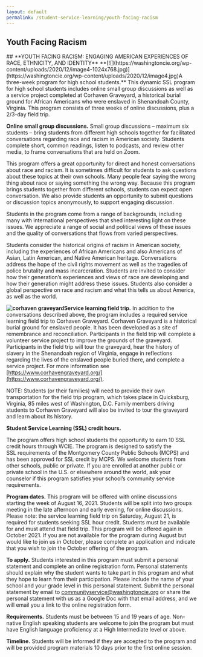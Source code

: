 ```yaml
---
layout: default
permalink: /student-service-learning/youth-facing-racism
---
```

<section class="wide">
    <h1>Youth Facing Racism</h1>
</section>
## **YOUTH FACING RACISM: ENGAGING AMERICAN EXPERIENCES OF RACE, ETHNICITY, AND IDENTITY**
**[![](https://washingtoncie.org/wp-content/uploads/2020/12/image4-1024x768.jpg)](https://washingtoncie.org/wp-content/uploads/2020/12/image4.jpg)A three-week program for high school students.** This dynamic SSL program for high school students includes online small group discussions as well as a service project completed at Corhaven Graveyard, a historical burial ground for African Americans who were enslaved in Shenandoah County, Virginia. This program consists of three weeks of online discussions, plus a 2/3-day field trip.

**Online small group discussions.** Small group discussions – maximum six students – bring students from different high schools together for facilitated conversations regarding race and racism in American society. Students complete short, common readings, listen to podcasts, and review other media, to frame conversations that are held on Zoom.

This program offers a great opportunity for direct and honest conversations about race and racism. It is sometimes difficult for students to ask questions about these topics at their own schools. Many people fear saying the wrong thing about race or saying something the wrong way. Because this program brings students together from different schools, students can expect open conversation. We also provide students an opportunity to submit questions or discussion topics anonymously, to support engaging discussion.

Students in the program come from a range of backgrounds, including many with international perspectives that shed interesting light on these issues. We appreciate a range of social and political views of these issues and the quality of conversations that flows from varied perspectives.

Students consider the historical origins of racism in American society, including the experiences of African Americans and also Americans of Asian, Latin American, and Native American heritage. Conversations address the hope of the civil rights movement as well as the tragedies of police brutality and mass incarceration. Students are invited to consider how their generation’s experiences and views of race are developing and how their generation might address these issues. Students also consider a global perspective on race and racism and what this tells us about America, as well as the world.

**![corhaven graveyard](https://washingtoncie.org/wp-content/uploads/2020/09/CorhavenGraveyard-1-1024x768.jpg)Service learning field trip.** In addition to the conversations described above, the program includes a required service learning field trip to Corhaven Graveyard. Corhaven Graveyard is a historical burial ground for enslaved people. It has been developed as a site of remembrance and reconciliation. Participants in the field trip will complete a volunteer service project to improve the grounds of the graveyard. Participants in the field trip will tour the graveyard, hear the history of slavery in the Shenandoah region of Virginia, engage in reflections regarding the lives of the enslaved people buried there, and complete a service project. For more information see [https://www.corhavengraveyard.org/](https://www.corhavengraveyard.org/).

NOTE: Students (or their families) will need to provide their own transportation for the field trip program, which takes place in Quicksburg, Virginia, 85 miles west of Washington, D.C. Family members driving students to Corhaven Graveyard will also be invited to tour the graveyard and learn about its history.

**Student Service Learning (SSL) credit hours.**

The program offers high school students the opportunity to earn 10 SSL credit hours through WCIE. The program is designed to satisfy the SSL requirements of the Montgomery County Public Schools (MCPS) and has been approved for SSL credit by MCPS. We welcome students from other schools, public or private. If you are enrolled at another public or private school in the U.S. or elsewhere around the world, ask your counselor if this program satisfies your school’s community service requirements.

**Program dates.** This program will be offered with online discussions starting the week of August 16, 2021. Students will be split into two groups meeting in the late afternoon and early evening, for online discussions. Please note: the service learning field trip on Saturday, August 21, is required for students seeking SSL hour credit. Students must be available for and must attend that field trip. This program will be offered again in October 2021. If you are not available for the program during August but would like to join us in October, please complete an application and indicate that you wish to join the October offering of the program.

**To apply.** Students interested in this program must submit a personal statement and complete an online registration form. Personal statements should explain why the student wants to take part in this program and what they hope to learn from their participation. Please include the name of your school and your grade level in this personal statement. Submit the personal statement by email to [communityservice@washingtoncie.org](mailto:communityservice@washingtoncie.org) or share the personal statement with us as a Google Doc with that email address, and we will email you a link to the online registration form.

**Requirements.** Students must be between 15 and 19 years of age. Non-native English speaking students are welcome to join the program but must have English language proficiency at a High Intermediate level or above.

**Timeline.** Students will be informed if they are accepted to the program and will be provided program materials 10 days prior to the first online session.
